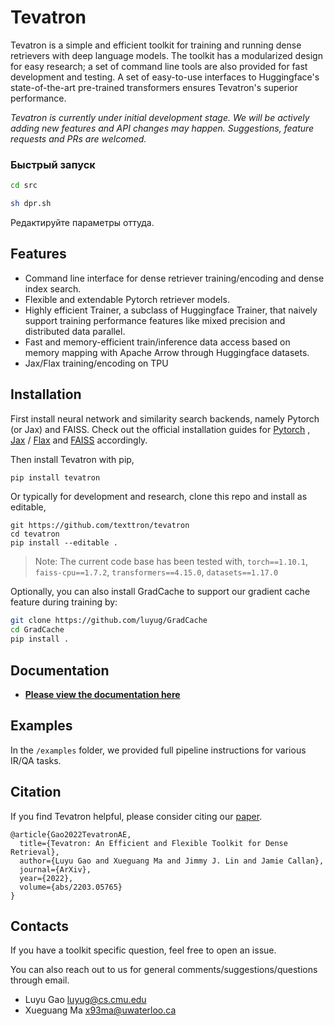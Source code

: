 # Tevatron
Tevatron is a simple and efficient toolkit for training and running dense retrievers with deep language models. 
The toolkit has a modularized design for easy research; a set of command line tools are also provided for fast
development and testing. A set of easy-to-use interfaces to Huggingface's state-of-the-art pre-trained transformers
ensures Tevatron's superior performance.

*Tevatron is currently under initial development stage. We will be actively adding new features and API changes
may happen. Suggestions, feature requests and PRs are welcomed.*

### Быстрый запуск

```bash
cd src
```

```bash
sh dpr.sh
```

Редактируйте параметры оттуда.

## Features
- Command line interface for dense retriever training/encoding and dense index search.
- Flexible and extendable Pytorch retriever models. 
- Highly efficient Trainer, a subclass of  Huggingface Trainer, that naively support training performance features like mixed precision and distributed data parallel.
- Fast and memory-efficient train/inference data access based on memory mapping with Apache Arrow through Huggingface datasets.
- Jax/Flax training/encoding on TPU

## Installation
First install neural network and similarity search backends, 
namely Pytorch (or Jax) and FAISS.
Check out the official installation guides for [Pytorch](https://pytorch.org/get-started/locally/#start-locally)
, [Jax](https://github.com/google/jax) / [Flax](https://flax.readthedocs.io/en/latest/installation.html) 
and [FAISS](https://github.com/facebookresearch/faiss/blob/main/INSTALL.md) accordingly.

Then install Tevatron with pip,
```bash
pip install tevatron
```

Or typically for development and research, clone this repo and install as editable,
```
git https://github.com/texttron/tevatron
cd tevatron
pip install --editable .
```

> Note: The current code base has been tested with, `torch==1.10.1`, `faiss-cpu==1.7.2`, `transformers==4.15.0`, `datasets==1.17.0`

Optionally, you can also install GradCache to support our gradient cache feature during training by:
```bash
git clone https://github.com/luyug/GradCache
cd GradCache
pip install .
```

## Documentation
- [**Please view the documentation here**](http://tevatron.ai/)


## Examples
In the `/examples` folder, we provided full pipeline instructions for various IR/QA tasks.

## Citation
If you find Tevatron helpful, please consider citing our [paper](https://arxiv.org/abs/2203.05765).
```
@article{Gao2022TevatronAE,
  title={Tevatron: An Efficient and Flexible Toolkit for Dense Retrieval},
  author={Luyu Gao and Xueguang Ma and Jimmy J. Lin and Jamie Callan},
  journal={ArXiv},
  year={2022},
  volume={abs/2203.05765}
}
```

## Contacts
If you have a toolkit specific question, feel free to open an issue. 

You can also reach out to us for general comments/suggestions/questions through email.
- Luyu Gao luyug@cs.cmu.edu
- Xueguang Ma x93ma@uwaterloo.ca
